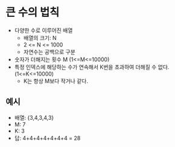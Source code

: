 # 큰 수의 법칙
- 다양한 수로 이루어진 배열
  - 배열의 크기: N
  - 2 <= N <= 1000
  - 자연수는 공백으로 구분
- 숫자가 더해지는 횟수 M (1<=M<=10000)
- 특정 인덱스에 해당하는 수가 연속해서 K번을 초과하여 더해질 수 없다.(1<=K<=10000)
  - K는 항상 M보다 작거나 같다.

## 예시
- 배열: {3,4,3,4,3}
- M: 7
- K: 3
- 답: 4+4+4+4+4+4+4 = 28


